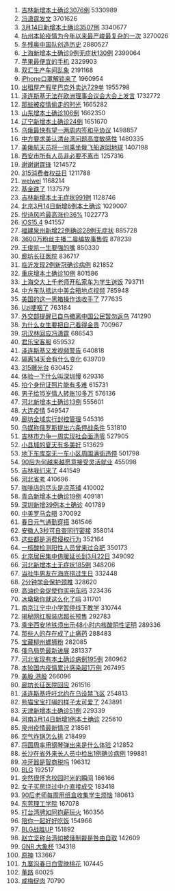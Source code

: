 1. [吉林新增本土确诊3076例](https://s.weibo.com//weibo?q=%23%E5%90%89%E6%9E%97%E6%96%B0%E5%A2%9E%E6%9C%AC%E5%9C%9F%E7%A1%AE%E8%AF%8A3076%E4%BE%8B%23&Refer=top) 5330989
2. [冯潇霆发文](https://s.weibo.com//weibo?q=%23%E5%86%AF%E6%BD%87%E9%9C%86%E5%8F%91%E6%96%87%23&Refer=top) 3701626
3. [3月14日新增本土确诊3507例](https://s.weibo.com//weibo?q=%233%E6%9C%8814%E6%97%A5%E6%96%B0%E5%A2%9E%E6%9C%AC%E5%9C%9F%E7%A1%AE%E8%AF%8A3507%E4%BE%8B%23&Refer=top) 3340677
4. [杭州本轮疫情为今年以来最严峻最复杂的一次](https://s.weibo.com//weibo?q=%23%E6%9D%AD%E5%B7%9E%E6%9C%AC%E8%BD%AE%E7%96%AB%E6%83%85%E4%B8%BA%E4%BB%8A%E5%B9%B4%E4%BB%A5%E6%9D%A5%E6%9C%80%E4%B8%A5%E5%B3%BB%E6%9C%80%E5%A4%8D%E6%9D%82%E7%9A%84%E4%B8%80%E6%AC%A1%23&Refer=top) 3270026
5. [冬残奥中国队创造历史](https://s.weibo.com//weibo?q=%23%E5%86%AC%E6%AE%8B%E5%A5%A5%E4%B8%AD%E5%9B%BD%E9%98%9F%E5%88%9B%E9%80%A0%E5%8E%86%E5%8F%B2%23&Refer=top) 2880527
6. [上海新增本土确诊9例无症状130例](https://s.weibo.com//weibo?q=%23%E4%B8%8A%E6%B5%B7%E6%96%B0%E5%A2%9E%E6%9C%AC%E5%9C%9F%E7%A1%AE%E8%AF%8A9%E4%BE%8B%E6%97%A0%E7%97%87%E7%8A%B6130%E4%BE%8B%23&Refer=top) 2399064
7. [苹果最便宜的手机](https://s.weibo.com//weibo?q=%23%E8%8B%B9%E6%9E%9C%E6%9C%80%E4%BE%BF%E5%AE%9C%E7%9A%84%E6%89%8B%E6%9C%BA%23&Refer=top) 2329903
8. [双汇生产车间乱象](https://s.weibo.com//weibo?q=%23%E5%8F%8C%E6%B1%87%E7%94%9F%E4%BA%A7%E8%BD%A6%E9%97%B4%E4%B9%B1%E8%B1%A1%23&Refer=top) 2191168
9. [iPhone口罩解锁来了](https://s.weibo.com//weibo?q=%23iPhone%E5%8F%A3%E7%BD%A9%E8%A7%A3%E9%94%81%E6%9D%A5%E4%BA%86%23&Refer=top) 1960954
10. [出租屋产假星巴克外卖达729单](https://s.weibo.com//weibo?q=%23%E5%87%BA%E7%A7%9F%E5%B1%8B%E4%BA%A7%E5%81%87%E6%98%9F%E5%B7%B4%E5%85%8B%E5%A4%96%E5%8D%96%E8%BE%BE729%E5%8D%95%23&Refer=top) 1955798
11. [泽连斯基无法在欧洲理事会议会大会上发言](https://s.weibo.com//weibo?q=%23%E6%B3%BD%E8%BF%9E%E6%96%AF%E5%9F%BA%E6%97%A0%E6%B3%95%E5%9C%A8%E6%AC%A7%E6%B4%B2%E7%90%86%E4%BA%8B%E4%BC%9A%E8%AE%AE%E4%BC%9A%E5%A4%A7%E4%BC%9A%E4%B8%8A%E5%8F%91%E8%A8%80%23&Refer=top) 1732772
12. [那些被疫情偷走的时光](https://s.weibo.com//weibo?q=%23%E9%82%A3%E4%BA%9B%E8%A2%AB%E7%96%AB%E6%83%85%E5%81%B7%E8%B5%B0%E7%9A%84%E6%97%B6%E5%85%89%23&Refer=top) 1665282
13. [山东增本土确诊106例](https://s.weibo.com//weibo?q=%23%E5%B1%B1%E4%B8%9C%E5%A2%9E%E6%9C%AC%E5%9C%9F%E7%A1%AE%E8%AF%8A106%E4%BE%8B%23&Refer=top) 1662350
14. [辽宁新增本土确诊24例](https://s.weibo.com//weibo?q=%23%E8%BE%BD%E5%AE%81%E6%96%B0%E5%A2%9E%E6%9C%AC%E5%9C%9F%E7%A1%AE%E8%AF%8A24%E4%BE%8B%23&Refer=top) 1651670
15. [乌俄最快有望一两周内签和平协议](https://s.weibo.com//weibo?q=%23%E4%B9%8C%E4%BF%84%E6%9C%80%E5%BF%AB%E6%9C%89%E6%9C%9B%E4%B8%80%E4%B8%A4%E5%91%A8%E5%86%85%E7%AD%BE%E5%92%8C%E5%B9%B3%E5%8D%8F%E8%AE%AE%23&Refer=top) 1498857
16. [中方要求美认清台湾问题高度敏感性](https://s.weibo.com//weibo?q=%23%E4%B8%AD%E6%96%B9%E8%A6%81%E6%B1%82%E7%BE%8E%E8%AE%A4%E6%B8%85%E5%8F%B0%E6%B9%BE%E9%97%AE%E9%A2%98%E9%AB%98%E5%BA%A6%E6%95%8F%E6%84%9F%E6%80%A7%23&Refer=top) 1480335
17. [美俄航天员将一同乘坐俄飞船返回地球](https://s.weibo.com//weibo?q=%23%E7%BE%8E%E4%BF%84%E8%88%AA%E5%A4%A9%E5%91%98%E5%B0%86%E4%B8%80%E5%90%8C%E4%B9%98%E5%9D%90%E4%BF%84%E9%A3%9E%E8%88%B9%E8%BF%94%E5%9B%9E%E5%9C%B0%E7%90%83%23&Refer=top) 1407198
18. [西安市所有人员非必要不离市](https://s.weibo.com//weibo?q=%23%E8%A5%BF%E5%AE%89%E5%B8%82%E6%89%80%E6%9C%89%E4%BA%BA%E5%91%98%E9%9D%9E%E5%BF%85%E8%A6%81%E4%B8%8D%E7%A6%BB%E5%B8%82%23&Refer=top) 1257316
19. [谢谢谢霆锋](https://s.weibo.com//weibo?q=%E8%B0%A2%E8%B0%A2%E8%B0%A2%E9%9C%86%E9%94%8B&Refer=top) 1214572
20. [315消费者权益日](https://s.weibo.com//weibo?q=%23315%E6%B6%88%E8%B4%B9%E8%80%85%E6%9D%83%E7%9B%8A%E6%97%A5%23&Refer=top) 1211788
21. [weiwei](https://s.weibo.com//weibo?q=%23weiwei%23&Refer=top) 1168214
22. [基金跌了](https://s.weibo.com//weibo?q=%E5%9F%BA%E9%87%91%E8%B7%8C%E4%BA%86&Refer=top) 1137579
23. [吉林新增本土无症状991例](https://s.weibo.com//weibo?q=%23%E5%90%89%E6%9E%97%E6%96%B0%E5%A2%9E%E6%9C%AC%E5%9C%9F%E6%97%A0%E7%97%87%E7%8A%B6991%E4%BE%8B%23&Refer=top) 1128746
24. [北京3月14日新增6例本土确诊](https://s.weibo.com//weibo?q=%23%E5%8C%97%E4%BA%AC3%E6%9C%8814%E6%97%A5%E6%96%B0%E5%A2%9E6%E4%BE%8B%E6%9C%AC%E5%9C%9F%E7%A1%AE%E8%AF%8A%23&Refer=top) 1029007
25. [悦诗风吟最高涨价36%](https://s.weibo.com//weibo?q=%23%E6%82%A6%E8%AF%97%E9%A3%8E%E5%90%9F%E6%9C%80%E9%AB%98%E6%B6%A8%E4%BB%B736%25%23&Refer=top) 1022773
26. [iOS15.4](https://s.weibo.com//weibo?q=%23iOS15.4%23&Refer=top) 941557
27. [福建泉州新增22例确诊28例无症状](https://s.weibo.com//weibo?q=%23%E7%A6%8F%E5%BB%BA%E6%B3%89%E5%B7%9E%E6%96%B0%E5%A2%9E22%E4%BE%8B%E7%A1%AE%E8%AF%8A28%E4%BE%8B%E6%97%A0%E7%97%87%E7%8A%B6%23&Refer=top) 885728
28. [3600万粉丝主播二晨编故事售假](https://s.weibo.com//weibo?q=%233600%E4%B8%87%E7%B2%89%E4%B8%9D%E4%B8%BB%E6%92%AD%E4%BA%8C%E6%99%A8%E7%BC%96%E6%95%85%E4%BA%8B%E5%94%AE%E5%81%87%23&Refer=top) 878239
29. [王俊凯一生要强的嘴](https://s.weibo.com//weibo?q=%23%E7%8E%8B%E4%BF%8A%E5%87%AF%E4%B8%80%E7%94%9F%E8%A6%81%E5%BC%BA%E7%9A%84%E5%98%B4%23&Refer=top) 850330
30. [廊坊长征医院](https://s.weibo.com//weibo?q=%E5%BB%8A%E5%9D%8A%E9%95%BF%E5%BE%81%E5%8C%BB%E9%99%A2&Refer=top) 836717
31. [临沂发现2例新冠确诊病例](https://s.weibo.com//weibo?q=%23%E4%B8%B4%E6%B2%82%E5%8F%91%E7%8E%B02%E4%BE%8B%E6%96%B0%E5%86%A0%E7%A1%AE%E8%AF%8A%E7%97%85%E4%BE%8B%23&Refer=top) 821852
32. [重庆增本土确诊10例](https://s.weibo.com//weibo?q=%23%E9%87%8D%E5%BA%86%E5%A2%9E%E6%9C%AC%E5%9C%9F%E7%A1%AE%E8%AF%8A10%E4%BE%8B%23&Refer=top) 801586
33. [上海交大上千老师开私家车为学生送饭](https://s.weibo.com//weibo?q=%23%E4%B8%8A%E6%B5%B7%E4%BA%A4%E5%A4%A7%E4%B8%8A%E5%8D%83%E8%80%81%E5%B8%88%E5%BC%80%E7%A7%81%E5%AE%B6%E8%BD%A6%E4%B8%BA%E5%AD%A6%E7%94%9F%E9%80%81%E9%A5%AD%23&Refer=top) 793711
34. [中方车队抵达中美会晤地点视频](https://s.weibo.com//weibo?q=%23%E4%B8%AD%E6%96%B9%E8%BD%A6%E9%98%9F%E6%8A%B5%E8%BE%BE%E4%B8%AD%E7%BE%8E%E4%BC%9A%E6%99%A4%E5%9C%B0%E7%82%B9%E8%A7%86%E9%A2%91%23&Refer=top) 785948
35. [美国的这一黑箱操作该收手了](https://s.weibo.com//weibo?q=%23%E7%BE%8E%E5%9B%BD%E7%9A%84%E8%BF%99%E4%B8%80%E9%BB%91%E7%AE%B1%E6%93%8D%E4%BD%9C%E8%AF%A5%E6%94%B6%E6%89%8B%E4%BA%86%23&Refer=top) 777635
36. [Uzi哽咽了](https://s.weibo.com//weibo?q=%23Uzi%E5%93%BD%E5%92%BD%E4%BA%86%23&Refer=top) 763184
37. [外交部提醒已自乌撤离中国公民暂勿返乌](https://s.weibo.com//weibo?q=%23%E5%A4%96%E4%BA%A4%E9%83%A8%E6%8F%90%E9%86%92%E5%B7%B2%E8%87%AA%E4%B9%8C%E6%92%A4%E7%A6%BB%E4%B8%AD%E5%9B%BD%E5%85%AC%E6%B0%91%E6%9A%82%E5%8B%BF%E8%BF%94%E4%B9%8C%23&Refer=top) 741290
38. [为什么女生要把自己看得金贵](https://s.weibo.com//weibo?q=%23%E4%B8%BA%E4%BB%80%E4%B9%88%E5%A5%B3%E7%94%9F%E8%A6%81%E6%8A%8A%E8%87%AA%E5%B7%B1%E7%9C%8B%E5%BE%97%E9%87%91%E8%B4%B5%23&Refer=top) 700967
39. [巩汉林回应冯潇霆](https://s.weibo.com//weibo?q=%23%E5%B7%A9%E6%B1%89%E6%9E%97%E5%9B%9E%E5%BA%94%E5%86%AF%E6%BD%87%E9%9C%86%23&Refer=top) 686543
40. [君乐宝客服](https://s.weibo.com//weibo?q=%E5%90%9B%E4%B9%90%E5%AE%9D%E5%AE%A2%E6%9C%8D&Refer=top) 659532
41. [泽连斯基又发视频警告](https://s.weibo.com//weibo?q=%23%E6%B3%BD%E8%BF%9E%E6%96%AF%E5%9F%BA%E5%8F%88%E5%8F%91%E8%A7%86%E9%A2%91%E8%AD%A6%E5%91%8A%23&Refer=top) 640818
42. [隔离14天会有什么变化](https://s.weibo.com//weibo?q=%23%E9%9A%94%E7%A6%BB14%E5%A4%A9%E4%BC%9A%E6%9C%89%E4%BB%80%E4%B9%88%E5%8F%98%E5%8C%96%23&Refer=top) 639709
43. [315曝光台](https://s.weibo.com//weibo?q=%23315%E6%9B%9D%E5%85%89%E5%8F%B0%23&Refer=top) 630452
44. [体验一下什么叫深圳慢](https://s.weibo.com//weibo?q=%23%E4%BD%93%E9%AA%8C%E4%B8%80%E4%B8%8B%E4%BB%80%E4%B9%88%E5%8F%AB%E6%B7%B1%E5%9C%B3%E6%85%A2%23&Refer=top) 629316
45. [拍个身份证照片能有多难](https://s.weibo.com//weibo?q=%23%E6%8B%8D%E4%B8%AA%E8%BA%AB%E4%BB%BD%E8%AF%81%E7%85%A7%E7%89%87%E8%83%BD%E6%9C%89%E5%A4%9A%E9%9A%BE%23&Refer=top) 615731
46. [男子给15岁情人转账10多万](https://s.weibo.com//weibo?q=%23%E7%94%B7%E5%AD%90%E7%BB%9915%E5%B2%81%E6%83%85%E4%BA%BA%E8%BD%AC%E8%B4%A610%E5%A4%9A%E4%B8%87%23&Refer=top) 576136
47. [河北新增本土确诊13例](https://s.weibo.com//weibo?q=%23%E6%B2%B3%E5%8C%97%E6%96%B0%E5%A2%9E%E6%9C%AC%E5%9C%9F%E7%A1%AE%E8%AF%8A13%E4%BE%8B%23&Refer=top) 555601
48. [大连疫情](https://s.weibo.com//weibo?q=%23%E5%A4%A7%E8%BF%9E%E7%96%AB%E6%83%85%23&Refer=top) 549547
49. [廊坊全域实行封控管理](https://s.weibo.com//weibo?q=%23%E5%BB%8A%E5%9D%8A%E5%85%A8%E5%9F%9F%E5%AE%9E%E8%A1%8C%E5%B0%81%E6%8E%A7%E7%AE%A1%E7%90%86%23&Refer=top) 545316
50. [乌媒称俄罗斯提出六条停战条件](https://s.weibo.com//weibo?q=%23%E4%B9%8C%E5%AA%92%E7%A7%B0%E4%BF%84%E7%BD%97%E6%96%AF%E6%8F%90%E5%87%BA%E5%85%AD%E6%9D%A1%E5%81%9C%E6%88%98%E6%9D%A1%E4%BB%B6%23&Refer=top) 531810
51. [吉林市力争一周实现社会面清零](https://s.weibo.com//weibo?q=%23%E5%90%89%E6%9E%97%E5%B8%82%E5%8A%9B%E4%BA%89%E4%B8%80%E5%91%A8%E5%AE%9E%E7%8E%B0%E7%A4%BE%E4%BC%9A%E9%9D%A2%E6%B8%85%E9%9B%B6%23&Refer=top) 527905
52. [小县城的夏天有多美好](https://s.weibo.com//weibo?q=%23%E5%B0%8F%E5%8E%BF%E5%9F%8E%E7%9A%84%E5%A4%8F%E5%A4%A9%E6%9C%89%E5%A4%9A%E7%BE%8E%E5%A5%BD%23&Refer=top) 513629
53. [地下车库空无一车小区周围满街违停](https://s.weibo.com//weibo?q=%23%E5%9C%B0%E4%B8%8B%E8%BD%A6%E5%BA%93%E7%A9%BA%E6%97%A0%E4%B8%80%E8%BD%A6%E5%B0%8F%E5%8C%BA%E5%91%A8%E5%9B%B4%E6%BB%A1%E8%A1%97%E8%BF%9D%E5%81%9C%23&Refer=top) 501798
54. [90后为何越来越愿意接受灵活就业](https://s.weibo.com//weibo?q=%2390%E5%90%8E%E4%B8%BA%E4%BD%95%E8%B6%8A%E6%9D%A5%E8%B6%8A%E6%84%BF%E6%84%8F%E6%8E%A5%E5%8F%97%E7%81%B5%E6%B4%BB%E5%B0%B1%E4%B8%9A%23&Refer=top) 455098
55. [吉林我们来了](https://s.weibo.com//weibo?q=%23%E5%90%89%E6%9E%97%E6%88%91%E4%BB%AC%E6%9D%A5%E4%BA%86%23&Refer=top) 441549
56. [河北省考](https://s.weibo.com//weibo?q=%E6%B2%B3%E5%8C%97%E7%9C%81%E8%80%83&Refer=top) 410696
57. [咖啡店的尽头是凉茶铺](https://s.weibo.com//weibo?q=%23%E5%92%96%E5%95%A1%E5%BA%97%E7%9A%84%E5%B0%BD%E5%A4%B4%E6%98%AF%E5%87%89%E8%8C%B6%E9%93%BA%23&Refer=top) 410002
58. [青岛新增本土确诊19例](https://s.weibo.com//weibo?q=%23%E9%9D%92%E5%B2%9B%E6%96%B0%E5%A2%9E%E6%9C%AC%E5%9C%9F%E7%A1%AE%E8%AF%8A19%E4%BE%8B%23&Refer=top) 409181
59. [深圳新增39例本土确诊](https://s.weibo.com//weibo?q=%23%E6%B7%B1%E5%9C%B3%E6%96%B0%E5%A2%9E39%E4%BE%8B%E6%9C%AC%E5%9C%9F%E7%A1%AE%E8%AF%8A%23&Refer=top) 401789
60. [中美罗马会晤](https://s.weibo.com//weibo?q=%23%E4%B8%AD%E7%BE%8E%E7%BD%97%E9%A9%AC%E4%BC%9A%E6%99%A4%23&Refer=top) 370092
61. [春日元气通勤穿搭](https://s.weibo.com//weibo?q=%E6%98%A5%E6%97%A5%E5%85%83%E6%B0%94%E9%80%9A%E5%8B%A4%E7%A9%BF%E6%90%AD&Refer=top) 361546
62. [安徽人3秒可自查同行密接](https://s.weibo.com//weibo?q=%23%E5%AE%89%E5%BE%BD%E4%BA%BA3%E7%A7%92%E5%8F%AF%E8%87%AA%E6%9F%A5%E5%90%8C%E8%A1%8C%E5%AF%86%E6%8E%A5%23&Refer=top) 358014
63. [这些都是消费侵权行为](https://s.weibo.com//weibo?q=%23%E8%BF%99%E4%BA%9B%E9%83%BD%E6%98%AF%E6%B6%88%E8%B4%B9%E4%BE%B5%E6%9D%83%E8%A1%8C%E4%B8%BA%23&Refer=top) 352164
64. [一核酸检测阳性人员曾来过合肥](https://s.weibo.com//weibo?q=%23%E4%B8%80%E6%A0%B8%E9%85%B8%E6%A3%80%E6%B5%8B%E9%98%B3%E6%80%A7%E4%BA%BA%E5%91%98%E6%9B%BE%E6%9D%A5%E8%BF%87%E5%90%88%E8%82%A5%23&Refer=top) 350173
65. [北京居民集中供暖延长到3月22日](https://s.weibo.com//weibo?q=%23%E5%8C%97%E4%BA%AC%E5%B1%85%E6%B0%91%E9%9B%86%E4%B8%AD%E4%BE%9B%E6%9A%96%E5%BB%B6%E9%95%BF%E5%88%B03%E6%9C%8822%E6%97%A5%23&Refer=top) 349092
66. [河北新增本土无症状185例](https://s.weibo.com//weibo?q=%23%E6%B2%B3%E5%8C%97%E6%96%B0%E5%A2%9E%E6%9C%AC%E5%9C%9F%E6%97%A0%E7%97%87%E7%8A%B6185%E4%BE%8B%23&Refer=top) 348206
67. [当社牛男友在海底捞过生日](https://s.weibo.com//weibo?q=%23%E5%BD%93%E7%A4%BE%E7%89%9B%E7%94%B7%E5%8F%8B%E5%9C%A8%E6%B5%B7%E5%BA%95%E6%8D%9E%E8%BF%87%E7%94%9F%E6%97%A5%23&Refer=top) 332448
68. [2分钟学会保护颈椎](https://s.weibo.com//weibo?q=%232%E5%88%86%E9%92%9F%E5%AD%A6%E4%BC%9A%E4%BF%9D%E6%8A%A4%E9%A2%88%E6%A4%8E%23&Refer=top) 328620
69. [高油价会促使你买电车吗](https://s.weibo.com//weibo?q=%E9%AB%98%E6%B2%B9%E4%BB%B7%E4%BC%9A%E4%BF%83%E4%BD%BF%E4%BD%A0%E4%B9%B0%E7%94%B5%E8%BD%A6%E5%90%97&Refer=top) 323436
70. [冰墩墩你就这么化了吗](https://s.weibo.com//weibo?q=%23%E5%86%B0%E5%A2%A9%E5%A2%A9%E4%BD%A0%E5%B0%B1%E8%BF%99%E4%B9%88%E5%8C%96%E4%BA%86%E5%90%97%23&Refer=top) 311701
71. [南京江宁中小学暂停线下教学](https://s.weibo.com//weibo?q=%23%E5%8D%97%E4%BA%AC%E6%B1%9F%E5%AE%81%E4%B8%AD%E5%B0%8F%E5%AD%A6%E6%9A%82%E5%81%9C%E7%BA%BF%E4%B8%8B%E6%95%99%E5%AD%A6%23&Refer=top) 310744
72. [揭秘网红服装店超长预售](https://s.weibo.com//weibo?q=%23%E6%8F%AD%E7%A7%98%E7%BD%91%E7%BA%A2%E6%9C%8D%E8%A3%85%E5%BA%97%E8%B6%85%E9%95%BF%E9%A2%84%E5%94%AE%23&Refer=top) 292783
73. [乘坐西安地铁须出示48小时内核酸阴性证明](https://s.weibo.com//weibo?q=%E4%B9%98%E5%9D%90%E8%A5%BF%E5%AE%89%E5%9C%B0%E9%93%81%E9%A1%BB%E5%87%BA%E7%A4%BA48%E5%B0%8F%E6%97%B6%E5%86%85%E6%A0%B8%E9%85%B8%E9%98%B4%E6%80%A7%E8%AF%81%E6%98%8E&Refer=top) 289336
74. [那些人的存在成了止痛药](https://s.weibo.com//weibo?q=%E9%82%A3%E4%BA%9B%E4%BA%BA%E7%9A%84%E5%AD%98%E5%9C%A8%E6%88%90%E4%BA%86%E6%AD%A2%E7%97%9B%E8%8D%AF&Refer=top) 288483
75. [宝藏柳州螺狮粉](https://s.weibo.com//weibo?q=%E5%AE%9D%E8%97%8F%E6%9F%B3%E5%B7%9E%E8%9E%BA%E7%8B%AE%E7%B2%89&Refer=top) 282085
76. [俄乌局势最新进展](https://s.weibo.com//weibo?q=%23%E4%BF%84%E4%B9%8C%E5%B1%80%E5%8A%BF%E6%9C%80%E6%96%B0%E8%BF%9B%E5%B1%95%23&Refer=top) 281337
77. [河北省现有本土确诊病例195例](https://s.weibo.com//weibo?q=%23%E6%B2%B3%E5%8C%97%E7%9C%81%E7%8E%B0%E6%9C%89%E6%9C%AC%E5%9C%9F%E7%A1%AE%E8%AF%8A%E7%97%85%E4%BE%8B195%E4%BE%8B%23&Refer=top) 280962
78. [本轮国内疫情累计感染超1万例](https://s.weibo.com//weibo?q=%23%E6%9C%AC%E8%BD%AE%E5%9B%BD%E5%86%85%E7%96%AB%E6%83%85%E7%B4%AF%E8%AE%A1%E6%84%9F%E6%9F%93%E8%B6%851%E4%B8%87%E4%BE%8B%23&Refer=top) 267495
79. [美股 港股](https://s.weibo.com//weibo?q=%E7%BE%8E%E8%82%A1%20%E6%B8%AF%E8%82%A1&Refer=top) 266096
80. [廊坊长征医院回应](https://s.weibo.com//weibo?q=%23%E5%BB%8A%E5%9D%8A%E9%95%BF%E5%BE%81%E5%8C%BB%E9%99%A2%E5%9B%9E%E5%BA%94%23&Refer=top) 261516
81. [泽连斯基呼吁北约在乌设禁飞区](https://s.weibo.com//weibo?q=%23%E6%B3%BD%E8%BF%9E%E6%96%AF%E5%9F%BA%E5%91%BC%E5%90%81%E5%8C%97%E7%BA%A6%E5%9C%A8%E4%B9%8C%E8%AE%BE%E7%A6%81%E9%A3%9E%E5%8C%BA%23&Refer=top) 254813
82. [熊猫宝宝打嗝的样子太可爱了](https://s.weibo.com//weibo?q=%E7%86%8A%E7%8C%AB%E5%AE%9D%E5%AE%9D%E6%89%93%E5%97%9D%E7%9A%84%E6%A0%B7%E5%AD%90%E5%A4%AA%E5%8F%AF%E7%88%B1%E4%BA%86&Refer=top) 243891
83. [天津新增本土确诊51例](https://s.weibo.com//weibo?q=%23%E5%A4%A9%E6%B4%A5%E6%96%B0%E5%A2%9E%E6%9C%AC%E5%9C%9F%E7%A1%AE%E8%AF%8A51%E4%BE%8B%23&Refer=top) 229339
84. [河南3月14日新增1例本土确诊](https://s.weibo.com//weibo?q=%23%E6%B2%B3%E5%8D%973%E6%9C%8814%E6%97%A5%E6%96%B0%E5%A2%9E1%E4%BE%8B%E6%9C%AC%E5%9C%9F%E7%A1%AE%E8%AF%8A%23&Refer=top) 225610
85. [泉州疫情最新情况](https://s.weibo.com//weibo?q=%23%E6%B3%89%E5%B7%9E%E7%96%AB%E6%83%85%E6%9C%80%E6%96%B0%E6%83%85%E5%86%B5%23&Refer=top) 218581
86. [空气炸锅怎么挑](https://s.weibo.com//weibo?q=%23%E7%A9%BA%E6%B0%94%E7%82%B8%E9%94%85%E6%80%8E%E4%B9%88%E6%8C%91%23&Refer=top) 218499
87. [将圆周率用钢琴弹出来是什么体验](https://s.weibo.com//weibo?q=%23%E5%B0%86%E5%9C%86%E5%91%A8%E7%8E%87%E7%94%A8%E9%92%A2%E7%90%B4%E5%BC%B9%E5%87%BA%E6%9D%A5%E6%98%AF%E4%BB%80%E4%B9%88%E4%BD%93%E9%AA%8C%23&Refer=top) 212852
88. [长沙在省外来长人员中检出1例确诊病例](https://s.weibo.com//weibo?q=%23%E9%95%BF%E6%B2%99%E5%9C%A8%E7%9C%81%E5%A4%96%E6%9D%A5%E9%95%BF%E4%BA%BA%E5%91%98%E4%B8%AD%E6%A3%80%E5%87%BA1%E4%BE%8B%E7%A1%AE%E8%AF%8A%E7%97%85%E4%BE%8B%23&Refer=top) 199881
89. [冲牙器是智商税吗](https://s.weibo.com//weibo?q=%23%E5%86%B2%E7%89%99%E5%99%A8%E6%98%AF%E6%99%BA%E5%95%86%E7%A8%8E%E5%90%97%23&Refer=top) 196312
90. [BLG](https://s.weibo.com//weibo?q=BLG&Refer=top) 192517
91. [突然很怀念校园时光的瞬间](https://s.weibo.com//weibo?q=%23%E7%AA%81%E7%84%B6%E5%BE%88%E6%80%80%E5%BF%B5%E6%A0%A1%E5%9B%AD%E6%97%B6%E5%85%89%E7%9A%84%E7%9E%AC%E9%97%B4%23&Refer=top) 186166
92. [女子买房绕过中介直接成交](https://s.weibo.com//weibo?q=%23%E5%A5%B3%E5%AD%90%E4%B9%B0%E6%88%BF%E7%BB%95%E8%BF%87%E4%B8%AD%E4%BB%8B%E7%9B%B4%E6%8E%A5%E6%88%90%E4%BA%A4%23&Refer=top) 183418
93. [90后老师每周用纸盒收集学生烦恼](https://s.weibo.com//weibo?q=%2390%E5%90%8E%E8%80%81%E5%B8%88%E6%AF%8F%E5%91%A8%E7%94%A8%E7%BA%B8%E7%9B%92%E6%94%B6%E9%9B%86%E5%AD%A6%E7%94%9F%E7%83%A6%E6%81%BC%23&Refer=top) 180613
94. [东莞理工学院](https://s.weibo.com//weibo?q=%E4%B8%9C%E8%8E%9E%E7%90%86%E5%B7%A5%E5%AD%A6%E9%99%A2&Refer=top) 167078
95. [打台湾牌如同抱薪玩火](https://s.weibo.com//weibo?q=%23%E6%89%93%E5%8F%B0%E6%B9%BE%E7%89%8C%E5%A6%82%E5%90%8C%E6%8A%B1%E8%96%AA%E7%8E%A9%E7%81%AB%23&Refer=top) 160356
96. [陪你一起好好吃饭](https://s.weibo.com//weibo?q=%E9%99%AA%E4%BD%A0%E4%B8%80%E8%B5%B7%E5%A5%BD%E5%A5%BD%E5%90%83%E9%A5%AD&Refer=top) 154966
97. [BLG战胜UP](https://s.weibo.com//weibo?q=%23BLG%E6%88%98%E8%83%9CUP%23&Refer=top) 151892
98. [赵立坚称台湾如被俄制裁是咎由自取](https://s.weibo.com//weibo?q=%23%E8%B5%B5%E7%AB%8B%E5%9D%9A%E7%A7%B0%E5%8F%B0%E6%B9%BE%E5%A6%82%E8%A2%AB%E4%BF%84%E5%88%B6%E8%A3%81%E6%98%AF%E5%92%8E%E7%94%B1%E8%87%AA%E5%8F%96%23&Refer=top) 142609
99. [GNR 大象杯](https://s.weibo.com//weibo?q=GNR%20%E5%A4%A7%E8%B1%A1%E6%9D%AF&Refer=top) 134318
100. [原神](https://s.weibo.com//weibo?q=%E5%8E%9F%E7%A5%9E&Refer=top) 133667
101. [九寨沟春日白雪映桃花](https://s.weibo.com//weibo?q=%23%E4%B9%9D%E5%AF%A8%E6%B2%9F%E6%98%A5%E6%97%A5%E7%99%BD%E9%9B%AA%E6%98%A0%E6%A1%83%E8%8A%B1%23&Refer=top) 107445
102. [董路](https://s.weibo.com//weibo?q=%E8%91%A3%E8%B7%AF&Refer=top) 80025
103. [咸梅促肉](https://s.weibo.com//weibo?q=%23%E5%92%B8%E6%A2%85%E4%BF%83%E8%82%89%23&Refer=top) 70790
